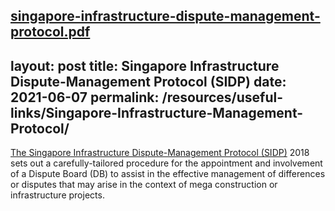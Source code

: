 [singapore-infrastructure-dispute-management-protocol.pdf](https://github.com/isomerpages/mlaw-marketingshopfront/files/6624660/singapore-infrastructure-dispute-management-protocol.pdf)
---
layout: post
title: Singapore Infrastructure Dispute-Management Protocol (SIDP)
date: 2021-06-07
permalink: /resources/useful-links/Singapore-Infrastructure-Management-Protocol/
---

[The Singapore Infrastructure Dispute-Management Protocol (SIDP)](https://app.mlaw.gov.sg/files/news/press-releases/2018/10/SIDP%20Protocol.pdf) 2018 sets out a carefully-tailored procedure for the appointment and involvement of a Dispute Board (DB) to assist in the effective management
of differences or disputes that may arise in the context of mega construction or infrastructure projects.
